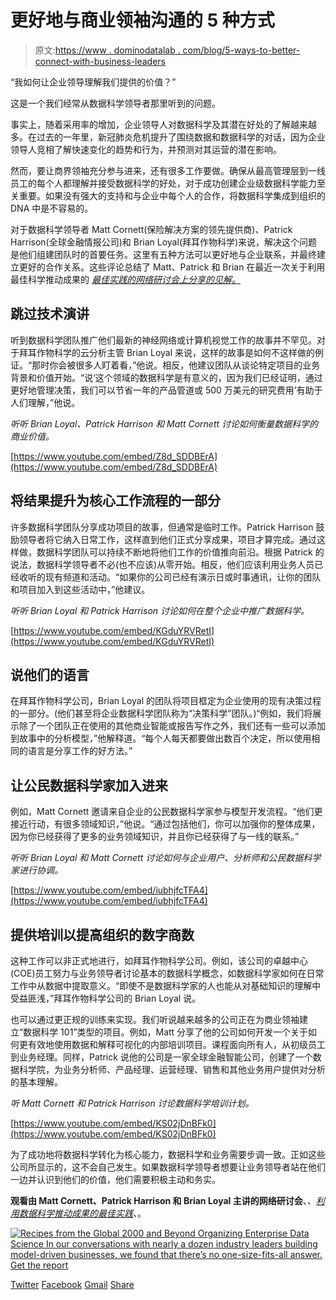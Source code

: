 # 更好地与商业领袖沟通的 5 种方式

> 原文:[https://www . dominodatalab . com/blog/5-ways-to-better-connect-with-business-leaders](https://www.dominodatalab.com/blog/5-ways-to-better-connect-with-business-leaders)

“我如何让企业领导理解我们提供的价值？”

这是一个我们经常从数据科学领导者那里听到的问题。

事实上，随着采用率的增加，企业领导人对数据科学及其潜在好处的了解越来越多。在过去的一年里，新冠肺炎危机提升了围绕数据和数据科学的对话，因为企业领导人竞相了解快速变化的趋势和行为，并预测对其运营的潜在影响。

然而，要让商界领袖充分参与进来，还有很多工作要做。确保从最高管理层到一线员工的每个人都理解并接受数据科学的好处，对于成功创建企业级数据科学能力至关重要。如果没有强大的支持和与企业中每个人的合作，将数据科学集成到组织的 DNA 中是不容易的。

对于数据科学领导者 Matt Cornett(保险解决方案的领先提供商)、Patrick Harrison(全球金融情报公司)和 Brian Loyal(拜耳作物科学)来说，解决这个问题是他们组建团队时的首要任务。这里有五种方法可以更好地与企业联系，并最终建立更好的合作关系。这些评论总结了 Matt、Patrick 和 Brian 在最近一次关于利用最佳科学推动成果的 *[最佳实践的网络研讨会上分享的见解。](https://go.dominodatalab.com/dsle-best-practices-for-driving-outcomes)*

## **跳过技术演讲**

听到数据科学团队推广他们最新的神经网络或计算机视觉工作的故事并不罕见。对于拜耳作物科学的云分析主管 Brian Loyal 来说，这样的故事是如何不这样做的例证。“那时你会被很多人盯着看，”他说。相反，他建议团队从谈论特定项目的业务背景和价值开始。“说‘这个领域的数据科学是有意义的，因为我们已经证明，通过更好地管理决策，我们可以节省一年的产品管道或 500 万美元的研究费用’有助于人们理解，”他说。

*听听 Brian Loyal、Patrick Harrison 和 Matt Cornett* *讨论如何衡量数据科学的商业价值。*

[https://www.youtube.com/embed/Z8d_SDDBErA](https://www.youtube.com/embed/Z8d_SDDBErA)

## 将结果提升为核心工作流程的一部分

许多数据科学团队分享成功项目的故事，但通常是临时工作。Patrick Harrison 鼓励领导者将它纳入日常工作，这样直到他们正式分享成果，项目才算完成。通过这样做，数据科学团队可以持续不断地将他们工作的价值推向前沿。根据 Patrick 的说法，数据科学领导者不必(也不应该)从零开始。相反，他们应该利用业务人员已经收听的现有频道和活动。“如果你的公司已经有演示日或时事通讯，让你的团队和项目加入到这些活动中，”他建议。

*听听 Brian Loyal 和 Patrick Harrison 讨论如何在整个企业中推广数据科学。*

[https://www.youtube.com/embed/KGduYRVRetI](https://www.youtube.com/embed/KGduYRVRetI)

## 说他们的语言

在拜耳作物科学公司，Brian Loyal 的团队将项目框定为企业使用的现有决策过程的一部分。(他们甚至将企业数据科学团队称为“决策科学”团队。)“例如，我们将展示除了一个团队正在使用的其他商业智能或报告写作之外，我们还有一些可以添加到故事中的分析模型，”他解释道。“每个人每天都要做出数百个决定，所以使用相同的语言是分享工作的好方法。”

## 让公民数据科学家加入进来

例如，Matt Cornett 邀请来自企业的公民数据科学家参与模型开发流程。“他们更接近行动，有很多领域知识，”他说。“通过包括他们，你可以加强你的整体成果，因为你已经获得了更多的业务领域知识，并且你已经获得了与一线的联系。”

*听听 Brian Loyal 和 Matt Cornett 讨论如何与企业用户、分析师和公民数据科学家进行协调。*

[https://www.youtube.com/embed/iubhjfcTFA4](https://www.youtube.com/embed/iubhjfcTFA4)

## 提供培训以提高组织的数字商数

这种工作可以非正式地进行，如拜耳作物科学公司。例如，该公司的卓越中心(COE)员工努力与业务领导者讨论基本的数据科学概念，如数据科学家如何在日常工作中从数据中提取意义。“即使不是数据科学家的人也能从对基础知识的理解中受益匪浅，”拜耳作物科学公司的 Brian Loyal 说。

也可以通过更正规的训练来实现。我们听说越来越多的公司正在为商业领袖建立“数据科学 101”类型的项目。例如，Matt 分享了他的公司如何开发一个关于如何更有效地使用数据和解释可视化的内部培训项目。课程面向所有人，从初级员工到业务经理。同样，Patrick 说他的公司是一家全球金融智能公司，创建了一个数据科学院，为业务分析师、产品经理、运营经理、销售和其他业务用户提供对分析的基本理解。

*听 Matt Cornett 和 Patrick Harrison 讨论数据科学培训计划。*

[https://www.youtube.com/embed/KS02jDnBFk0](https://www.youtube.com/embed/KS02jDnBFk0)

为了成功地将数据科学转化为核心能力，数据科学和业务需要步调一致。正如这些公司所显示的，这不会自己发生。如果数据科学领导者想要让业务领导者站在他们一边并认识到他们的价值，他们需要积极主动和务实。

**观看由 Matt Cornett、Patrick Harrison 和 Brian Loyal 主讲的网络研讨会**、*、[利用数据科学推动成果的最佳实践](https://go.dominodatalab.com/dsle-best-practices-for-driving-outcomes)、*。

[![Recipes from the Global 2000 and Beyond  Organizing Enterprise Data Science  In our conversations with nearly a dozen industry leaders building  model-driven businesses, we found that there’s no one-size-fits-all answer. Get the report](../Images/5c547f7058c82bfb3daeeb10bb8a6e69.png)](https://cta-redirect.hubspot.com/cta/redirect/6816846/344e4c7f-b995-4b00-a88f-1e4007a55f08) 

[Twitter](/#twitter) [Facebook](/#facebook) [Gmail](/#google_gmail) [Share](https://www.addtoany.com/share#url=https%3A%2F%2Fwww.dominodatalab.com%2Fblog%2F5-ways-to-better-connect-with-business-leaders-1%2F&title=5%20Ways%20to%20Better%20Connect%20with%20Business%20Leaders%20)
